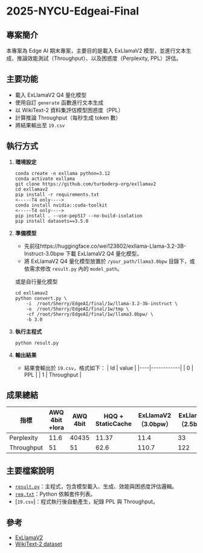 # 2025-NYCU-Edgeai-Final


## 專案簡介
本專案為 Edge AI 期末專案，主要目的是載入 ExLlamaV2 模型，並進行文本生成、推論效能測試（Throughput）、以及困惑度（Perplexity, PPL）評估。

## 主要功能
- 載入 ExLlamaV2 Q4 量化模型
- 使用自訂 `generate` 函數進行文本生成
- 以 WikiText-2 資料集評估模型困惑度（PPL）
- 計算推論 Throughput（每秒生成 token 數）
- 將結果輸出至 `19.csv`

## 執行方式

1. **環境設定**
   ```
   conda create -n exllama python=3.12
   conda activate exllama
   git clone https://github.com/turboderp-org/exllamav2
   cd exllamav2
   pip install -r requirements.txt
   <-----T4 only---->
   conda install nvidia::cuda-toolkit
   <-----T4 only---->
   pip install . --use-pep517 --no-build-isolation
   pip install datasets==3.5.0
   ```

2. **準備模型**
   - 先前往https://huggingface.co/wei123602/exllama-Llama-3.2-3B-Instruct-3.0bpw 下載 ExLlamaV2 Q4 量化模型。
   - 將 ExLlamaV2 Q4 量化模型放置於 `/your_path/llama3.0bpw` 目錄下，或依需求修改 `result.py` 內的 `model_path`。

   或是自行量化模型

   ```
   cd exllamav2
   python convert.py \
       -i  /root/Sherry/EdgeAI/final/1w/llama-3.2-3b-instruct \
       -o  /root/Sherry/EdgeAI/final/1w/tmp \
       -cf /root/Sherry/EdgeAI/final/1w/llama3.0bpw/ \
       -b 3.0
   ```
3. **執行主程式**
   ```
   python result.py
   ```

4. **輸出結果**
   - 結果會輸出於 `19.csv`，格式如下：
     | Id | value      |
     |----|------------|
     | 0  | PPL        |
     | 1  | Throughput |


##  成果總結

| 指標       | AWQ 4bit +lora | AWQ 4bit | HQQ + StaticCache | ExLlamaV2（3.0bpw） | ExLlamaV2（2.5bpw） |
| ---------- | -------------- | -------- | ----------------- | ------------------- | ------------------- |
| Perplexity | 11.6           | 40435    | 11.37             | 11.4                | 33                  |
| Throughput | 51             | 51       | 62.6              | 110.7               | 122|

## 主要檔案說明

- [`result.py`](result.py)：主程式，包含模型載入、生成、效能與困惑度評估邏輯。
- [`req.txt`](req.txt)：Python 依賴套件列表。
- [`19.csv`]：程式執行後自動產生，紀錄 PPL 與 Throughput。

## 參考
- [ExLlamaV2](https://github.com/turboderp/exllamav2)
- [WikiText-2 dataset](https://huggingface.co/datasets/wikitext)
